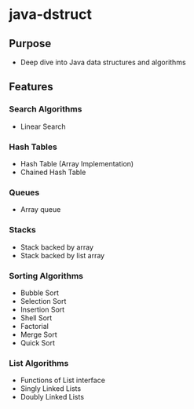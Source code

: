 # java-dstruct

## Purpose
- Deep dive into Java data structures and algorithms

## Features

### Search Algorithms
- Linear Search

### Hash Tables
- Hash Table (Array Implementation)
- Chained Hash Table

### Queues
- Array queue

### Stacks
- Stack backed by array
- Stack backed by list array

### Sorting Algorithms
- Bubble Sort
- Selection Sort
- Insertion Sort
- Shell Sort
- Factorial
- Merge Sort
- Quick Sort

### List Algorithms
- Functions of List interface
- Singly Linked Lists
- Doubly Linked Lists
